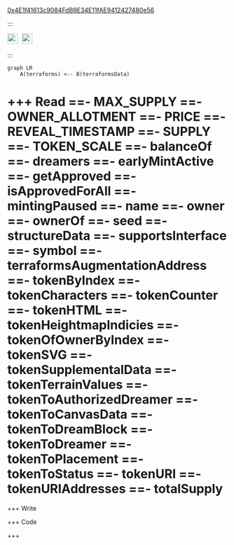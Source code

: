 [0x4E1f41613c9084FdB9E34E11fAE9412427480e56](https://etherscan.io/token/0x4E1f41613c9084FdB9E34E11fAE9412427480e56#code)
<style>
ul#menu li {
  display:inline;
  margin-right: 5px;
  
}
ul#menu {
  padding-left: 0 !important;
}
#terraforms h1 {
  margin-bottom: 0 !important;
}
</style>

:::
<ul id="menu">
  <li><a href="https://remix.ethereum.org/#address=0x4e1f41613c9084fdb9e34e11fae9412427480e56&lang=en&optimize=false&runs=200&evmVersion=null&version=soljson-v0.8.22+commit.4fc1097e.js"><img src="https://repository-images.githubusercontent.com/59065830/b62be480-45d2-11ea-9989-803db0f9c44d" alt="remix" style="width:24px;height:24px;"></a></li>
    <li><a href="https://vscode.blockscan.com/ethereum/0x4E1f41613c9084FdB9E34E11fAE9412427480e56"><img src="https://uploads-ssl.webflow.com/603902f1b6e52127e3b427f7/614c39750de5fc3680893ad0_RoundedIcon.png" alt="remix" style="width:24px;height:24px;"></a></li>
</ul> 
:::


```mermaid
graph LR
    A(terraforms) <-- B(terraformsData)
```

+++ Read
==- MAX_SUPPLY
==- OWNER_ALLOTMENT
==- PRICE
==- REVEAL_TIMESTAMP
==- SUPPLY
==- TOKEN_SCALE
==- balanceOf
==- dreamers
==- earlyMintActive
==- getApproved
==- isApprovedForAll
==- mintingPaused
==- name
==- owner
==- ownerOf
==- seed
==- structureData
==- supportsInterface
==- symbol
==- terraformsAugmentationAddress
==- tokenByIndex
==- tokenCharacters
==- tokenCounter
==- tokenHTML
==- tokenHeightmapIndicies
==- tokenOfOwnerByIndex
==- tokenSVG
==- tokenSupplementalData
==- tokenTerrainValues
==- tokenToAuthorizedDreamer
==- tokenToCanvasData
==- tokenToDreamBlock
==- tokenToDreamer
==- tokenToPlacement
==- tokenToStatus
==- tokenURI
==- tokenURIAddresses
==- totalSupply
===
+++ Write

+++ Code

+++

